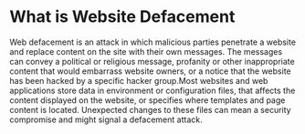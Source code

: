 # What is Website Defacement
Web defacement is an attack in which malicious parties penetrate a website and replace content on the site with their own messages. The messages can convey a political or religious message, profanity or other inappropriate content that would embarrass website owners, or a notice that the website has been hacked by a specific hacker group.Most websites and web applications store data in environment or configuration files, that affects the content displayed on the website, or specifies where templates and page content is located. Unexpected changes to these files can mean a security compromise and might signal a defacement attack.
